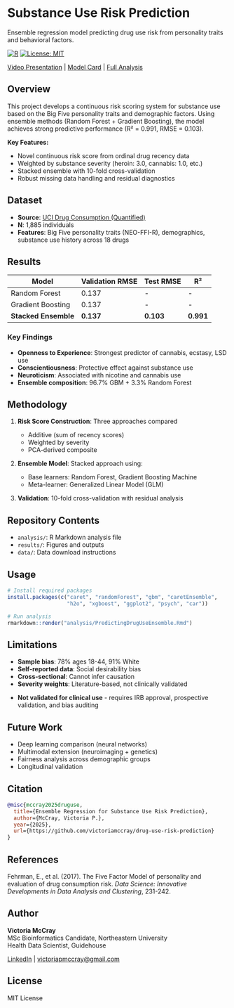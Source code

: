 # Substance Use Risk Prediction

Ensemble regression model predicting drug use risk from personality traits and behavioral factors.


[![R](https://img.shields.io/badge/R-4.0+-blue.svg)](https://www.r-project.org/)
[![License: MIT](https://img.shields.io/badge/License-MIT-yellow.svg)](https://opensource.org/licenses/MIT)

[Video Presentation](https://youtu.be/GkFWRQEywSI) | [Model Card](docs/MODEL_CARD.md) | [Full Analysis](analysis/McCrayV.DA5030.Project.html)


## Overview

This project develops a continuous risk scoring system for substance use based on the Big Five personality traits and demographic factors. Using ensemble methods (Random Forest + Gradient Boosting), the model achieves strong predictive performance (R² = 0.991, RMSE = 0.103).

**Key Features:**
- Novel continuous risk score from ordinal drug recency data
- Weighted by substance severity (heroin: 3.0, cannabis: 1.0, etc.)
- Stacked ensemble with 10-fold cross-validation
- Robust missing data handling and residual diagnostics

## Dataset

- **Source**: [UCI Drug Consumption (Quantified)](https://archive.ics.uci.edu/dataset/373/drug+consumption+quantified)
- **N**: 1,885 individuals
- **Features**: Big Five personality traits (NEO-FFI-R), demographics, substance use history across 18 drugs

## Results

| Model | Validation RMSE | Test RMSE | R² |
|-------|-----------------|-----------|-----|
| Random Forest | 0.137 | - | - |
| Gradient Boosting | 0.137 | - | - |
| **Stacked Ensemble** | **0.137** | **0.103** | **0.991** |

### Key Findings

- **Openness to Experience**: Strongest predictor of cannabis, ecstasy, LSD use
- **Conscientiousness**: Protective effect against substance use
- **Neuroticism**: Associated with nicotine and cannabis use
- **Ensemble composition**: 96.7% GBM + 3.3% Random Forest

## Methodology

1. **Risk Score Construction**: Three approaches compared
   - Additive (sum of recency scores)
   - Weighted by severity
   - PCA-derived composite

2. **Ensemble Model**: Stacked approach using:
   - Base learners: Random Forest, Gradient Boosting Machine
   - Meta-learner: Generalized Linear Model (GLM)

3. **Validation**: 10-fold cross-validation with residual analysis

## Repository Contents

- `analysis/`: R Markdown analysis file
- `results/`: Figures and outputs
- `data/`: Data download instructions

## Usage
```r
# Install required packages
install.packages(c("caret", "randomForest", "gbm", "caretEnsemble", 
                   "h2o", "xgboost", "ggplot2", "psych", "car"))

# Run analysis
rmarkdown::render("analysis/PredictingDrugUseEnsemble.Rmd")
```

## Limitations

- **Sample bias**: 78% ages 18-44, 91% White
- **Self-reported data**: Social desirability bias
- **Cross-sectional**: Cannot infer causation
- **Severity weights**: Literature-based, not clinically validated

* **Not validated for clinical use** - requires IRB approval, prospective validation, and bias auditing

## Future Work

- Deep learning comparison (neural networks)
- Multimodal extension (neuroimaging + genetics)
- Fairness analysis across demographic groups
- Longitudinal validation

## Citation
```bibtex
@misc{mccray2025druguse,
  title={Ensemble Regression for Substance Use Risk Prediction},
  author={McCray, Victoria P.},
  year={2025},
  url={https://github.com/victoriamccray/drug-use-risk-prediction}
}
```

## References

Fehrman, E., et al. (2017). The Five Factor Model of personality and evaluation of drug consumption risk. *Data Science: Innovative Developments in Data Analysis and Clustering*, 231-242.

## Author

**Victoria McCray**  
MSc Bioinformatics Candidate, Northeastern University  
Health Data Scientist, Guidehouse

[LinkedIn](https://linkedin.com/in/victoria-mccray) | victoriapmccray@gmail.com

## License

MIT License
